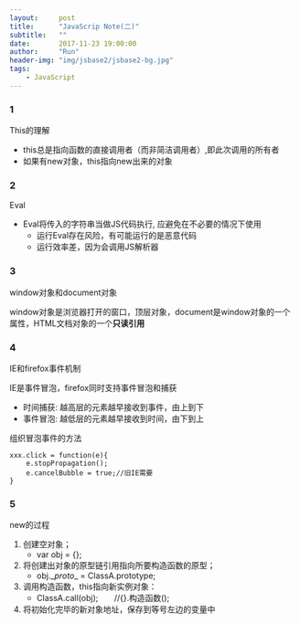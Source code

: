 ```yaml
---
layout:     post
title:      "JavaScrip Note(二)"
subtitle:   ""
date:       2017-11-23 19:00:00
author:     "Run"
header-img: "img/jsbase2/jsbase2-bg.jpg"
tags:
    - JavaScript
---
```


### 1

This的理解

* this总是指向函数的直接调用者（而非简洁调用者）,即此次调用的所有者
* 如果有new对象，this指向new出来的对象

### 2

Eval

* Eval将传入的字符串当做JS代码执行, 应避免在不必要的情况下使用
	- 运行Eval存在风险，有可能运行的是恶意代码
	- 运行效率差，因为会调用JS解析器

### 3

window对象和document对象

window对象是浏览器打开的窗口，顶层对象，document是window对象的一个属性，HTML文档对象的一个<strong>只读引用</strong>

### 4

IE和firefox事件机制

IE是事件冒泡，firefox同时支持事件冒泡和捕获
* 时间捕获: 越高层的元素越早接收到事件，由上到下
* 事件冒泡: 越低层的元素越早接收到时间，由下到上

组织冒泡事件的方法

```JS
xxx.click = function(e){
	e.stopPropagation();
	e.cancelBubble = true;//旧IE需要
}
```
### 5

new的过程

1. 创建空对象；
	- var obj = {};
2. 将创建出对象的原型链引用指向所要构造函数的原型；
	- obj.\__proto__ = ClassA.prototype; 
3. 调用构造函数，this指向新实例对象：
	- ClassA.call(obj);　　//{}.构造函数();          
4. 将初始化完毕的新对象地址，保存到等号左边的变量中